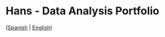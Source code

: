 # Hans - Data Analysis Portfolio 
([Spanish](https://github.com/HansAllTech/Hans_Data_Analysis_Portfolio/blob/main/Proyectos.md#tabla-de-contenido-es--en) | [English](https://github.com/HansAllTech/Hans_Data_Analysis_Portfolio/blob/main/Projects.md#table-of-content-es--en))                      
                                                              
                                                                                                                                                                                                        
                                                          
                                                                    
                                       
                         
                        
              
     
            
       
   
 
 
 
